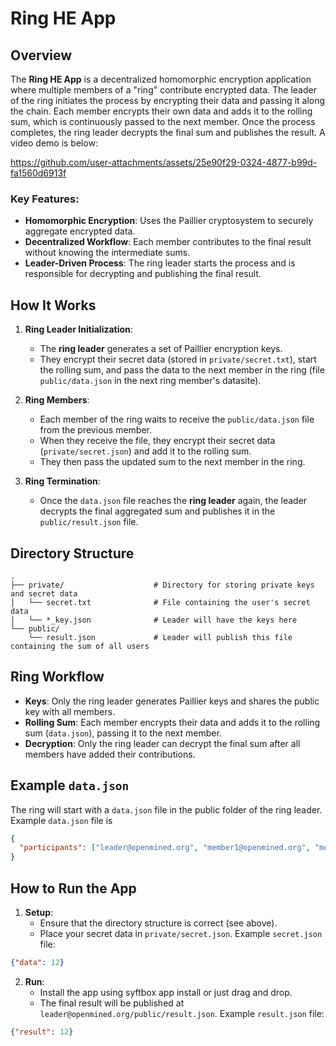 # Ring HE App

## Overview

The **Ring HE App** is a decentralized homomorphic encryption application where multiple members of a "ring" contribute encrypted data. The leader of the ring initiates the process by encrypting their data and passing it along the chain. Each member encrypts their own data and adds it to the rolling sum, which is continuously passed to the next member. Once the process completes, the ring leader decrypts the final sum and publishes the result. A video demo is below:



https://github.com/user-attachments/assets/25e90f29-0324-4877-b99d-fa1560d6913f




### Key Features:
- **Homomorphic Encryption**: Uses the Paillier cryptosystem to securely aggregate encrypted data.
- **Decentralized Workflow**: Each member contributes to the final result without knowing the intermediate sums.
- **Leader-Driven Process**: The ring leader starts the process and is responsible for decrypting and publishing the final result.

## How It Works

1. **Ring Leader Initialization**:
   - The **ring leader** generates a set of Paillier encryption keys.
   - They encrypt their secret data (stored in `private/secret.txt`), start the rolling sum, and pass the data to the next member in the ring (file `public/data.json` in the next ring member's datasite).

2. **Ring Members**:
   - Each member of the ring waits to receive the `public/data.json` file from the previous member.
   - When they receive the file, they encrypt their secret data (`private/secret.json`) and add it to the rolling sum.
   - They then pass the updated sum to the next member in the ring.

3. **Ring Termination**:
   - Once the `data.json` file reaches the **ring leader** again, the leader decrypts the final aggregated sum and publishes it in the `public/result.json` file.

## Directory Structure

```plaintext
.
├── private/                    # Directory for storing private keys and secret data
│   └── secret.txt              # File containing the user's secret data
│   └── *_key.json              # Leader will have the keys here
└── public/                     
    └── result.json             # Leader will publish this file containing the sum of all users 
```

## Ring Workflow

- **Keys**: Only the ring leader generates Paillier keys and shares the public key with all members.
- **Rolling Sum**: Each member encrypts their data and adds it to the rolling sum (`data.json`), passing it to the next member.
- **Decryption**: Only the ring leader can decrypt the final sum after all members have added their contributions.

## Example `data.json`

The ring will start with a `data.json` file in the public folder of the ring leader. Example `data.json` file is

```json
{
  "participants": ["leader@openmined.org", "member1@openmined.org", "member2@openmined.org"]
}
```


## How to Run the App

1. **Setup**:
   - Ensure that the directory structure is correct (see above).
   - Place your secret data in `private/secret.json`. Example `secret.json` file:

```json
{"data": 12}
```

2. **Run**:
   - Install the app using syftbox app install or just drag and drop. 
   - The final result will be published at `leader@openmined.org/public/result.json`. Example `result.json` file:
```json
{"result": 12}
```
